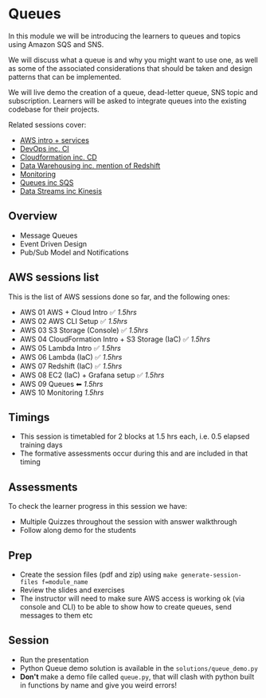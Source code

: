 # Queues

In this module we will be introducing the learners to queues and topics using Amazon SQS and SNS.

We will discuss what a queue is and why you might want to use one, as well as some of the associated considerations that should be taken and design patterns that can be implemented.

We will live demo the creation of a queue, dead-letter queue, SNS topic and subscription. Learners will be asked to integrate queues into the existing codebase for their projects.

Related sessions cover:

- [AWS intro + services](../aws/README.md)
- [DevOps inc. CI](../devops/README.md)
- [Cloudformation inc. CD](../cloudformation/README.md)
- [Data Warehousing inc. mention of Redshift](../data-warehousing/README.md)
- [Monitoring](../monitoring/README.md)
- [Queues inc SQS](../queues/README.md)
- [Data Streams inc Kinesis](../data-streams/README.md)

## Overview

- Message Queues
- Event Driven Design
- Pub/Sub Model and Notifications

## AWS sessions list

This is the list of AWS sessions done so far, and the following ones:

- AWS 01 AWS + Cloud Intro ✅ _1.5hrs_
- AWS 02 AWS CLI Setup ✅ _1.5hrs_
- AWS 03 S3 Storage (Console) ✅ _1.5hrs_
- AWS 04 CloudFormation Intro + S3 Storage (IaC) ✅ _1.5hrs_
- AWS 05 Lambda Intro ✅ _1.5hrs_
- AWS 06 Lambda (IaC) ✅ _1.5hrs_
- AWS 07 Redshift (IaC) ✅ _1.5hrs_
- AWS 08 EC2 (IaC) + Grafana setup ✅ _1.5hrs_
- AWS 09 Queues ⬅ _1.5hrs_
- AWS 10 Monitoring _1.5hrs_

## Timings

- This session is timetabled for 2 blocks at 1.5 hrs each, i.e. 0.5 elapsed training days
- The formative assessments occur during this and are included in that timing

## Assessments

To check the learner progress in this session we have:

- Multiple Quizzes throughout the session with answer walkthrough
- Follow along demo for the students

## Prep

- Create the session files (pdf and zip) using `make generate-session-files f=module_name`
- Review the slides and exercises
- The instructor will need to make sure AWS access is working ok (via console and CLI) to be able to show how to create queues, send messages to them etc

## Session

- Run the presentation
- Python Queue demo solution is available in the `solutions/queue_demo.py`
- **Don't** make a demo file called `queue.py`, that will clash with python built in functions by name and give you weird errors!
